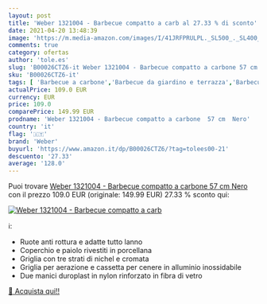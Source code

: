 ```yaml
---
layout: post
title: 'Weber 1321004 - Barbecue compatto a carb al 27.33 % di sconto'
date: 2021-04-20 13:48:39
image: 'https://m.media-amazon.com/images/I/41JRFPRULPL._SL500_._SL400_.jpg'
comments: true
category: ofertas
author: 'tole.es'
slug: 'B00026CTZ6-it Weber 1321004 - Barbecue compatto a carbone 57 cm Nero'
sku: 'B00026CTZ6-it'
tags: [ 'Barbecue a carbone','Barbecue da giardino e terrazza','Barbecue e affumicatori','Barbecue e picnic','Giardino e giardinaggio','weber', ]
actualPrice: 109.0 EUR
currency: EUR
price: 109.0
comparePrice: 149.99 EUR
prodname: 'Weber 1321004 - Barbecue compatto a carbone  57 cm  Nero'
country: 'it'
flag: '🇮🇹'
brand: 'Weber'
buyurl: 'https://www.amazon.it/dp/B00026CTZ6/?tag=tolees00-21'
descuento: '27.33'
average: '128.0'
---
```


Puoi trovare [Weber 1321004 - Barbecue compatto a carbone  57 cm  Nero](https://www.amazon.it/dp/B00026CTZ6/?tag=tolees00-21) con il prezzo 109.0 EUR (originale: 149.99 EUR) 27.33 % sconto qui:

[![Weber 1321004 - Barbecue compatto a carb](https://m.media-amazon.com/images/I/41JRFPRULPL._SL500_._SL400_.jpg)](https://www.amazon.it/dp/B00026CTZ6/?tag=tolees00-21)

ℹ️:

- Ruote anti rottura e adatte tutto lanno
- Coperchio e paiolo rivestiti in porcellana
- Griglia con tre strati di nichel e cromata
- Griglia per aerazione e cassetta per cenere in alluminio inossidabile
- Due manici duroplast in nylon rinforzato in fibra di vetro

[🛒 Acquista qui!!](https://www.amazon.it/dp/B00026CTZ6/?tag=tolees00-21)
